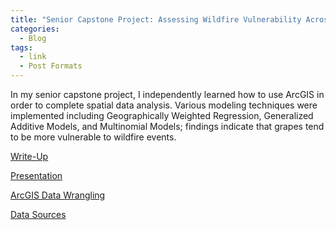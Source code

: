 ```yaml
---
title: "Senior Capstone Project: Assessing Wildfire Vulnerability Across Crop Types"
categories:
  - Blog
tags:
  - link
  - Post Formats
---
```


In my senior capstone project, I independently learned how to use ArcGIS in order to complete spatial data analysis. Various modeling techniques were implemented including Geographically Weighted Regression, Generalized Additive Models, and Multinomial Models; findings indicate that grapes tend to be more vulnerable to wildfire events. 



[Write-Up](https://github.com/azantek/azantek.github.io/blob/master/AZ%20Capstone.pdf)

[Presentation](https://github.com/azantek/azantek.github.io/blob/master/AZ%20Capstone.pdf)

[ArcGIS Data Wrangling](https://github.com/azantek/azantek.github.io/blob/master/AZ%20Capstone.pdf)

[Data Sources](https://github.com/azantek/azantek.github.io/blob/master/AZ%20Capstone.pdf)


